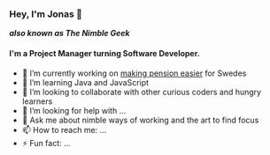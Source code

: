 ### Hey, I'm Jonas 👋
***also known as The Nimble Geek***

#### I'm a Project Manager turning Software Developer. 

- 🔭 I’m currently working on [making pension easier]([url](https://investor.nordea.se/nora-pension/public/)) for Swedes
- 🌱 I’m learning Java and JavaScript 
- 👯 I’m looking to collaborate with other curious coders and hungry learners
- 🤔 I’m looking for help with ...
- 💬 Ask me about nimble ways of working and the art to find focus 
- 📫 How to reach me: ...
- ⚡ Fun fact: ...
